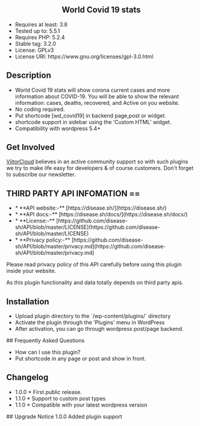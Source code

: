 <h2 align="center"> World Covid 19 stats </h2>

<ul><li>Requires at least: 3.8</li>
<li>Tested up to: 5.5.1</li>
<li>Requires PHP: 5.2.4</li>
<li>Stable tag: 3.2.0 </li>
<li>License: GPLv3</li>
<li>License URI: https://www.gnu.org/licenses/gpl-3.0.html</li></ul>

## Description 
<ul>
<li>World Covid 19 stats will show corona current cases and more information about COVID-19. You will be able to show the relevant information: cases, deaths, recovered, and Active on you website.</li>

<li>No coding required. </li>

<li>Put shortcode [wd_covid19] in backend page,post or widget.</li>

<li>shortcode support in sidebar using the ‘Custom HTML’ widget.</li>

<li>Compatibility with wordpress 5.4+</li>
</ul>

## Get Involved 

  [ViitorCloud](https://viitorcloud.com/) believes in an active community support so with such plugins we try to make life easy for developers & of course customers. Don't forget to subscribe our newsletter.

## THIRD PARTY API INFOMATION == 
<ul>
<li>* **API website:-** [https://disease.sh/](https://disease.sh/)</li>
<li>* **API docs:-** [https://disease.sh/docs/](https://disease.sh/docs/)</li>
<li>* **License:-** [https://github.com/disease-sh/API/blob/master/LICENSE](https://github.com/disease-sh/API/blob/master/LICENSE)</li>
<li>* **Privacy policy:-** [https://github.com/disease-sh/API/blob/master/privacy.md](https://github.com/disease-sh/API/blob/master/privacy.md)</li>
</ul>
Please read privacy policy of this API carefully before using this plugin inside your website.

As this plugin functionality and data totally depends on third party apis. 
					
## Installation 
<ul>
<li> Upload plugin directory to the `/wp-content/plugins/` directory </li>
<li> Activate the plugin through the 'Plugins' menu in WordPress</li>
<li> After activation, you can go through wordpress post/page backend.</li>
</ul>
## Frequently Asked Questions 
<ul>
<li> How can I use this plugin?</li>
 <li>Put shortcode in any page or post and show in front.</li>
</ul>

## Changelog 
<ul>
<li>1.0.0  * First public release.</li>
<li>1.1.0  * Support to custom post types</li>
<li>1.1.0  * Compatible with your latest wordpress version</li>
</ul>
## Upgrade Notice
1.0.0 Added plugin support
